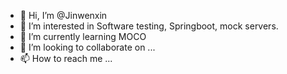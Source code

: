 - 👋 Hi, I’m @Jinwenxin
- 👀 I’m interested in Software testing, Springboot, mock servers.
- 🌱 I’m currently learning MOCO
- 💞️ I’m looking to collaborate on ...
- 📫 How to reach me ...

<!---
Jinwenxin/Jinwenxin is a ✨ special ✨ repository because its `README.md` (this file) appears on your GitHub profile.
You can click the Preview link to take a look at your changes.
--->
